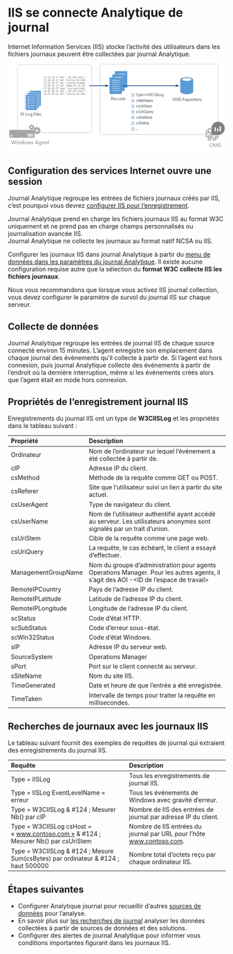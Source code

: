 <properties
   pageTitle="IIS se connecte journal Analytique | Microsoft Azure"
   description="Internet Information Services (IIS) stocke l’activité des utilisateurs dans les fichiers journaux peuvent être collectées par journal Analytique.  Cet article décrit comment configurer la collecte des journaux IIS et les détails des enregistrements que créent dans le référentiel OMS."
   services="log-analytics"
   documentationCenter=""
   authors="bwren"
   manager="jwhit"
   editor="tysonn" />
<tags
   ms.service="log-analytics"
   ms.devlang="na"
   ms.topic="article"
   ms.tgt_pltfrm="na"
   ms.workload="infrastructure-services"
   ms.date="10/18/2016"
   ms.author="bwren" />

# <a name="iis-logs-in-log-analytics"></a>IIS se connecte Analytique de journal
Internet Information Services (IIS) stocke l’activité des utilisateurs dans les fichiers journaux peuvent être collectées par journal Analytique.  

![Journaux IIS](media/log-analytics-data-sources-iis-logs/overview.png)

## <a name="configuring-iis-logs"></a>Configuration des services Internet ouvre une session
Journal Analytique regroupe les entrées de fichiers journaux créés par IIS, c’est pourquoi vous devrez [configurer IIS pour l’enregistrement](https://technet.microsoft.com/library/hh831775.aspx).

Journal Analytique prend en charge les fichiers journaux IIS au format W3C uniquement et ne prend pas en charge champs personnalisés ou journalisation avancée IIS.  
Journal Analytique ne collecte les journaux au format natif NCSA ou IIS.

Configurer les journaux IIS dans journal Analytique à partir du [menu de données dans les paramètres du journal Analytique](log-analytics-data-sources.md#configuring-data-sources).  Il existe aucune configuration requise autre que la sélection du **format W3C collecte IIS les fichiers journaux**.

Nous vous recommandons que lorsque vous activez IIS journal collection, vous devez configurer le paramètre de survol du journal IIS sur chaque serveur.


## <a name="data-collection"></a>Collecte de données

Journal Analytique regroupe les entrées de journal IIS de chaque source connecté environ 15 minutes.  L’agent enregistre son emplacement dans chaque journal des événements qu’il collecte à partir de.  Si l’agent est hors connexion, puis journal Analytique collecte des événements à partir de l’endroit où la dernière interruption, même si les événements créés alors que l’agent était en mode hors connexion.


## <a name="iis-log-record-properties"></a>Propriétés de l’enregistrement journal IIS

Enregistrements du journal IIS ont un type de **W3CIISLog** et les propriétés dans le tableau suivant :

| Propriété | Description |
|:--|:--|
| Ordinateur | Nom de l’ordinateur sur lequel l’événement a été collectée à partir de. |
| cIP | Adresse IP du client. |
| csMethod | Méthode de la requête comme GET ou POST. |
| csReferer | Site que l’utilisateur suivi un lien à partir du site actuel. |
| csUserAgent | Type de navigateur du client. |
| csUserName | Nom de l’utilisateur authentifié ayant accédé au serveur. Les utilisateurs anonymes sont signalés par un trait d’union. |
| csUriStem | Cible de la requête comme une page web. |
| csUriQuery | La requête, le cas échéant, le client a essayé d’effectuer. |
| ManagementGroupName | Nom du groupe d’administration pour agents Operations Manager.  Pour les autres agents, il s’agit des AOI -\<ID de l’espace de travail\> |
| RemoteIPCountry | Pays de l’adresse IP du client. |
| RemoteIPLatitude | Latitude de l’adresse IP du client. |
| RemoteIPLongitude | Longitude de l’adresse IP du client. |
| scStatus | Code d’état HTTP. |
| scSubStatus | Code d’erreur sous-état. |
| scWin32Status | Code d’état Windows. |
| sIP | Adresse IP du serveur web. |
| SourceSystem  | Operations Manager |
| sPort | Port sur le client connecté au serveur. |
| sSiteName | Nom du site IIS. |
| TimeGenerated | Date et heure de que l’entrée a été enregistrée. |
| TimeTaken | Intervalle de temps pour traiter la requête en millisecondes. |

## <a name="log-searches-with-iis-logs"></a>Recherches de journaux avec les journaux IIS

Le tableau suivant fournit des exemples de requêtes de journal qui extraient des enregistrements du journal IIS.

| Requête | Description |
|:--|:--|
| Type = IISLog | Tous les enregistrements de journal IIS. |
| Type = IISLog EventLevelName = erreur | Tous les événements de Windows avec gravité d’erreur. |
| Type = W3CIISLog & #124 ; Mesurer Nb() par cIP | Nombre de IIS des entrées de journal par adresse IP du client. |
| Type = W3CIISLog csHost = « www.contoso.com » & #124 ; Mesurer Nb() par csUriStem | Nombre de IIS entrées du journal par URL pour l’hôte www.contoso.com. |
| Type = W3CIISLog & #124 ; Mesure Sum(csBytes) par ordinateur & #124 ; haut 500000| Nombre total d’octets reçu par chaque ordinateur IIS. |

## <a name="next-steps"></a>Étapes suivantes

- Configurer Analytique journal pour recueillir d’autres [sources de données](log-analytics-data-sources.md) pour l’analyse.
- En savoir plus sur [les recherches de journal](log-analytics-log-searches.md) analyser les données collectées à partir de sources de données et des solutions.
- Configurer des alertes de journal Analytique pour informer vous conditions importantes figurant dans les journaux IIS.
